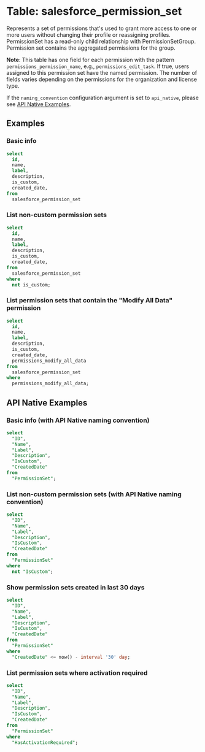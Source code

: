 # Table: salesforce_permission_set

Represents a set of permissions that's used to grant more access to one or more users without changing their profile or reassigning profiles.
PermissionSet has a read-only child relationship with PermissionSetGroup. Permission set contains the aggregated permissions for the group.

**Note**: This table has one field for each permission with the pattern `permissions_permission_name`, e.g., `permissions_edit_task`. If true, users assigned to this permission set have the named permission. The number of fields varies depending on the permissions for the organization and license type.

If the `naming_convention` configuration argument is set to `api_native`, please see [API Native Examples](https://hub.steampipe.io/plugins/turbot/salesforce/tables/salesforce_permission_set#show_permission_sets_created_in_last_30_days).

## Examples

### Basic info

```sql
select
  id,
  name,
  label,
  description,
  is_custom,
  created_date,
from
  salesforce_permission_set
```

### List non-custom permission sets

```sql
select
  id,
  name,
  label,
  description,
  is_custom,
  created_date,
from
  salesforce_permission_set
where
  not is_custom;
```

### List permission sets that contain the "Modify All Data" permission

```sql
select
  id,
  name,
  label,
  description,
  is_custom,
  created_date,
  permissions_modify_all_data
from
  salesforce_permission_set
where
  permissions_modify_all_data;
```

## API Native Examples

### Basic info (with API Native naming convention)

```sql
select
  "ID",
  "Name",
  "Label",
  "Description",
  "IsCustom",
  "CreatedDate"
from
  "PermissionSet";
```

### List non-custom permission sets (with API Native naming convention)

```sql
select
  "ID",
  "Name",
  "Label",
  "Description",
  "IsCustom",
  "CreatedDate"
from
  "PermissionSet"
where
  not "IsCustom";
```

### Show permission sets created in last 30 days

```sql
select
  "ID",
  "Name",
  "Label",
  "Description",
  "IsCustom",
  "CreatedDate"
from
  "PermissionSet"
where
  "CreatedDate" <= now() - interval '30' day;
```

### List permission sets where activation required

```sql
select
  "ID",
  "Name",
  "Label",
  "Description",
  "IsCustom",
  "CreatedDate"
from
  "PermissionSet"
where
  "HasActivationRequired";
```
